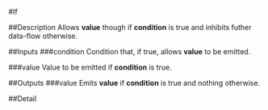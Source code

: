 #If

##Description
Allows **value** though if **condition** is true and inhibits futher data-flow otherwise.

##Inputs
###condition
Condition that, if true, allows **value** to be emitted.

###value
Value to be emitted if **condition** is true.

##Outputs
###value
Emits **value** if **condition** is true and nothing otherwise.

##Detail


